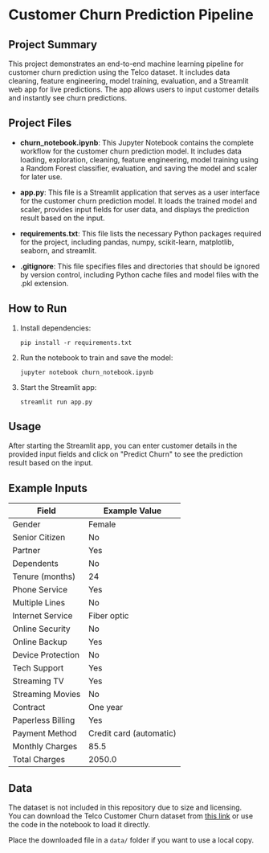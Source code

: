 # Customer Churn Prediction Pipeline

## Project Summary

This project demonstrates an end-to-end machine learning pipeline for customer churn prediction using the Telco dataset. It includes data cleaning, feature engineering, model training, evaluation, and a Streamlit web app for live predictions. The app allows users to input customer details and instantly see churn predictions.

## Project Files

- **churn_notebook.ipynb**: This Jupyter Notebook contains the complete workflow for the customer churn prediction model. It includes data loading, exploration, cleaning, feature engineering, model training using a Random Forest classifier, evaluation, and saving the model and scaler for later use.

- **app.py**: This file is a Streamlit application that serves as a user interface for the customer churn prediction model. It loads the trained model and scaler, provides input fields for user data, and displays the prediction result based on the input.

- **requirements.txt**: This file lists the necessary Python packages required for the project, including pandas, numpy, scikit-learn, matplotlib, seaborn, and streamlit.

- **.gitignore**: This file specifies files and directories that should be ignored by version control, including Python cache files and model files with the .pkl extension.

## How to Run

1. Install dependencies:
   ```
   pip install -r requirements.txt
   ```
2. Run the notebook to train and save the model:
   ```
   jupyter notebook churn_notebook.ipynb
   ```
3. Start the Streamlit app:
   ```
   streamlit run app.py
   ```

## Usage

After starting the Streamlit app, you can enter customer details in the provided input fields and click on "Predict Churn" to see the prediction result based on the input.

## Example Inputs

| Field             | Example Value         |
|-------------------|----------------------|
| Gender            | Female               |
| Senior Citizen    | No                   |
| Partner           | Yes                  |
| Dependents        | No                   |
| Tenure (months)   | 24                   |
| Phone Service     | Yes                  |
| Multiple Lines    | No                   |
| Internet Service  | Fiber optic          |
| Online Security   | No                   |
| Online Backup     | Yes                  |
| Device Protection | No                   |
| Tech Support      | Yes                  |
| Streaming TV      | Yes                  |
| Streaming Movies  | No                   |
| Contract          | One year             |
| Paperless Billing | Yes                  |
| Payment Method    | Credit card (automatic) |
| Monthly Charges   | 85.5                 |
| Total Charges     | 2050.0               |

## Data

The dataset is not included in this repository due to size and licensing.  
You can download the Telco Customer Churn dataset from [this link](https://www.openml.org/d/42178) or use the code in the notebook to load it directly.

Place the downloaded file in a `data/` folder if you want to use a local copy.